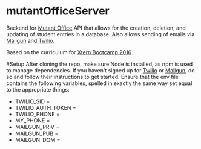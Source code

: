 # mutantOfficeServer
Backend for [Mutant Office](https://github.com/tworns/mutantOffice)
API that allows for the creation, deletion, and updating of student entries in a database.
Also allows sending of emails via [Mailgun](http://www.mailgun.com/) and [Twilio](https://www.twilio.com/).

Based on the curriculum for [Xtern Bootcamp 2016](http://bootcamp16.getfretless.com/).

#Setup 
After cloning the repo, make sure Node is installed, as npm is used to manage dependencies.
If you haven't signed up for [Twilio](https://www.twilio.com/) or [Mailgun](http://www.mailgun.com/), do so and follow their instructions to get started.
Ensure that the env file contains the following variables, spelled in exactly the same way set equal to the appropriate things:
* TWILIO_SID = <SID from Twilio>
* TWILIO_AUTH_TOKEN = <Auth token from Twilio>
* TWILIO_PHONE = <Phone number assigned from Twilio>
* MY_PHONE = <Phone number capable of recieving texts>
* MAILGUN_PRIV = <Private key from Mailgun>
* MAILGUN_PUB = <Public key from Mailgun>
* MAILGUN_DOM = <Domain name from Mailgun>

